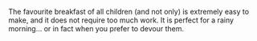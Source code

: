 The favourite breakfast of all children (and not only) is extremely easy to make, and it does not require too much work. It is perfect for a rainy morning… or in fact when you prefer to devour them.